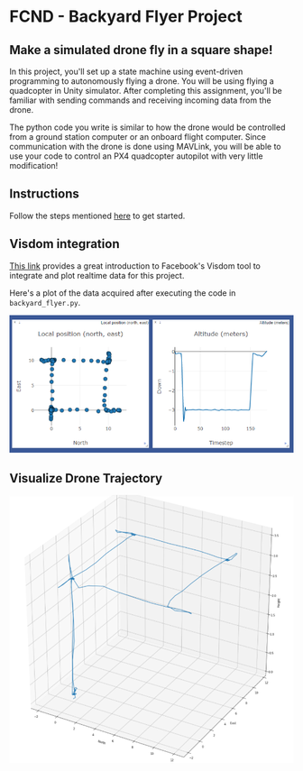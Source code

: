 # FCND - Backyard Flyer Project
## Make a simulated drone fly in a square shape!
In this project, you'll set up a state machine using event-driven programming to autonomously flying a drone. You will be using flying a quadcopter in Unity simulator. After completing this assignment, you'll be familiar with sending commands and receiving incoming data from the drone. 

The python code you write is similar to how the drone would be controlled from a ground station computer or an onboard flight computer. Since communication with the drone is done using MAVLink, you will be able to use your code to control an PX4 quadcopter autopilot with very little modification!

## Instructions
Follow the steps mentioned [here](https://github.com/agoila/udacity-fcnd-P1/blob/master/Project%20Instructions.md) to get started.

## Visdom integration
[This link](https://udacity.github.io/udacidrone/docs/visdom-tutorial.html) provides a great introduction to Facebook's Visdom tool to integrate and plot realtime data for this project. 

Here's a plot of the data acquired after executing the code in `backyard_flyer.py`.

![Visdom plot](https://github.com/agoila/udacity-fcnd-P1/blob/master/images_readme/visdom.PNG "Position and Altitude plots")

## Visualize Drone Trajectory

![Drone Trajectory](https://github.com/agoila/udacity-fcnd-P1/blob/master/images_readme/drone_trajectory.PNG "Trajectory")





